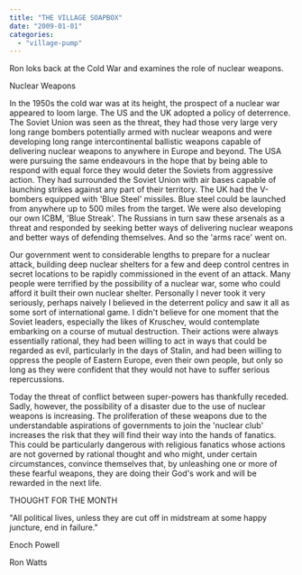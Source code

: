 ```yaml
---
title: "THE VILLAGE SOAPBOX"
date: "2009-01-01"
categories: 
  - "village-pump"
---
```


Ron loks back at the Cold War and examines the role of nuclear weapons.

Nuclear Weapons

In the 1950s the cold war was at its height, the prospect of a nuclear war appeared to loom large. The US and the UK adopted a policy of deterrence. The Soviet Union was seen as the threat, they had those very large very long range bombers potentially armed with nuclear weapons and were developing long range intercontinental ballistic weapons capable of delivering nuclear weapons to anywhere in Europe and beyond. The USA were pursuing the same endeavours in the hope that by being able to respond with equal force they would deter the Soviets from aggressive action. They had surrounded the Soviet Union with air bases capable of launching strikes against any part of their territory. The UK had the V-bombers equipped with 'Blue Steel' missiles. Blue steel could be launched from anywhere up to 500 miles from the target. We were also developing our own ICBM, 'Blue Streak'. The Russians in turn saw these arsenals as a threat and responded by seeking better ways of delivering nuclear weapons and better ways of defending themselves. And so the 'arms race' went on.

Our government went to considerable lengths to prepare for a nuclear attack, building deep nuclear shelters for a few and deep control centres in secret locations to be rapidly commissioned in the event of an attack. Many people were terrified by the possibility of a nuclear war, some who could afford it built their own nuclear shelter. Personally I never took it very seriously, perhaps naively I believed in the deterrent policy and saw it all as some sort of international game. I didn't believe for one moment that the Soviet leaders, especially the likes of Kruschev, would contemplate embarking on a course of mutual destruction. Their actions were always essentially rational, they had been willing to act in ways that could be regarded as evil, particularly in the days of Stalin, and had been willing to oppress the people of Eastern Europe, even their own people, but only so long as they were confident that they would not have to suffer serious repercussions.

Today the threat of conflict between super-powers has thankfully receded. Sadly, however, the possibility of a disaster due to the use of nuclear weapons is increasing. The proliferation of these weapons due to the understandable aspirations of governments to join the 'nuclear club' increases the risk that they will find their way into the hands of fanatics. This could be particularly dangerous with religious fanatics whose actions are not governed by rational thought and who might, under certain circumstances, convince themselves that, by unleashing one or more of these fearful weapons, they are doing their God's work and will be rewarded in the next life.

THOUGHT FOR THE MONTH

"All political lives, unless they are cut off in midstream at some happy juncture, end in failure."

Enoch Powell

Ron Watts
